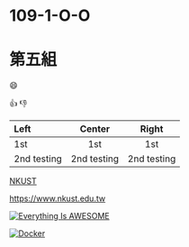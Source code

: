 # 109-1-O-O

# 第五組

:smile:

:+1:
:-1:

|Left | Center | Right |
|:----|:------:|:------:|
|1st  |1st     |1st   |
|2nd testing | 2nd testing|2nd testing|

[NKUST](https://www.nkust.edu.tw)

<https://www.nkust.edu.tw>

[![Everything Is AWESOME](https://img.youtube.com/vi/StTqXEQ2l-Y/0.jpg)](https://www.youtube.com/watch?v=StTqXEQ2l-Y "Everything Is AWESOME")

[![Docker](https://img.youtube.com/vi/sSm2dRarhPo/0.jpg)](https://www.youtube.com/watch?v=sSm2dRarhPo "title")

